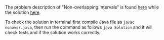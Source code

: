 The problem description of "Non-overlapping Intervals" is found [here](https://leetcode.com/problems/non-overlapping-intervals/description/) while the solution [here](https://github.com/aurimas13/Solutions-To-Problems/blob/main/LeetCode/Java%20Solutions/Non-overlapping%20Intervals/nonover.java).

To check the solution in terminal first compile Java file as `javac nonover.java`, then run the command as follows `java Solution` and it will check tests and if the solution works correctly.